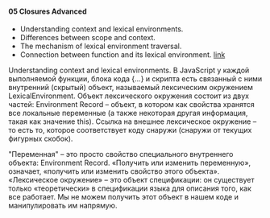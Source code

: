 #### 05 Closures Advanced

- Understanding context and lexical environments.
- Differences between scope and context.
- The mechanism of lexical environment traversal.
- Connection between function and its lexical environment.
  [link](https://learn.javascript.ru/closure)

Understanding context and lexical environments.
В JavaScript у каждой выполняемой функции, блока кода {...} и скрипта есть связанный с ними внутренний (скрытый) объект, называемый лексическим окружением LexicalEnvironment.
Объект лексического окружения состоит из двух частей:
Environment Record – объект, в котором как свойства хранятся все локальные переменные (а также некоторая другая информация, такая как значение this).
Ссылка на внешнее лексическое окружение – то есть то, которое соответствует коду снаружи (снаружи от текущих фигурных скобок).

"Переменная" – это просто свойство специального внутреннего объекта: Environment Record. «Получить или изменить переменную», означает, «получить или изменить свойство этого объекта».
«Лексическое окружение» – это объект спецификации: он существует только «теоретически» в спецификации языка для описания того, как все работает. Мы не можем получить этот объект в нашем коде и манипулировать им напрямую.
